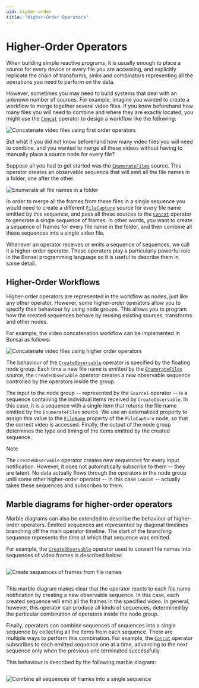 ```yaml
---
uid: higher-order
title: "Higher-Order Operators"
---
```


# Higher-Order Operators

When building simple reactive programs, it is usually enough to place a source for every device or every file you are accessing, and explicitly replicate the chain of transforms, sinks and combinators representing all the operations you need to perform on the data.

However, sometimes you may need to build systems that deal with an unknown number of sources. For example, imagine you wanted to create a workflow to merge together several video files. If you knew beforehand how many files you will need to combine and where they are exactly located, you might use the [`Concat`](xref:Bonsai.Reactive.Concat) operator to design a workflow like the following:

![Concatenate video files using first order operators](~/images/concatfile-firstorder.svg)

But what if you did not know beforehand how many video files you will need to combine, and you wanted to merge all these videos without having to manually place a source node for every file?

Suppose all you had to get started was the [`EnumerateFiles`](xref:Bonsai.IO.EnumerateFiles) source. This operator creates an observable sequence that will emit all the file names in a folder, one after the other.

<img alt="Enumerate all file names in a folder"
     src="~/images/concatfile-enumeratefiles.svg"
     style="max-height:100px" />

In order to merge all the frames from these files in a single sequence you would need to create a different [`FileCapture`](xref:Bonsai.Vision.FileCapture) source for every file name emitted by this sequence, and pass all these sources to the [`Concat`](xref:Bonsai.Reactive.Concat) operator to generate a single sequence of frames. In other words, you want to create a sequence of frames for every file name in the folder, and then combine all these sequences into a single video file.

Whenever an operator receives or emits a sequence of sequences, we call it a higher-order operator. These operators play a particularly powerful role in the Bonsai programming language so it is useful to describe them in some detail.

## Higher-Order Workflows

Higher-order operators are represented in the workflow as nodes, just like any other operator. However, some higher-order operators allow you to specify their behaviour by using node groups. This allows you to program how the created sequences behave by reusing existing sources, transforms and other nodes.

For example, the video concatenation workflow can be implemented in Bonsai as follows:

![Concatenate video files using higher order operators](~/images/concatfile-higherorder.png)

The behaviour of the [`CreateObservable`](xref:Bonsai.Reactive.CreateObservable) operator is specified by the floating node group. Each time a new file name is emitted by the [`EnumerateFiles`](xref:Bonsai.IO.EnumerateFiles) source, the `CreateObservable` operator creates a new observable sequence controlled by the operators inside the group.

The input to the node group -- represented by the `Source1` operator -- is a sequence containing the individual items received by `CreateObservable`. In this case, it is a sequence with a single item that returns the file name emitted by the `EnumerateFiles` source. We use an externalized property to assign this value to the [`FileName`](xref:Bonsai.Vision.FileCapture.FileName) property of the `FileCapture` node, so that the correct video is accessed. Finally, the output of the node group determines the type and timing of the items emitted by the created sequence.

> [!Note]
> The `CreateObservable` operator creates new sequences for every input notification. However, it does not automatically subscribe to them -- they are latent. No data actually flows through the operators in the node group until some other higher-order operator -- in this case `Concat` -- actually takes these sequences and subscribes to them.

## Marble diagrams for higher-order operators

Marble diagrams can also be extended to describe the behaviour of higher-order operators. Emitted sequences are represented by diagonal timelines branching off the main operator timeline. The start of the branching sequence represents the time at which that sequence was emitted.

For example, the [`CreateObservable`](xref:Bonsai.Reactive.CreateObservable) operator used to convert file names into sequences of video frames is described below: 

<img alt="Create sequences of frames from file names"
     src="~/images/concatfile-createobservable.svg"
     style="max-height:250px;padding:1em 0" />

This marble diagram makes clear that the operator reacts to each file name notification by creating a new observable sequence. In this case, each created sequence will emit all the frames in the specified video. In general, however, this operator can produce all kinds of sequences, determined by the particular combination of operators inside the node group.

Finally, operators can combine sequences of sequences into a single sequence by collecting all the items from each sequence. There are multiple ways to perform this combination. For example, the [`Concat`](xref:Bonsai.Reactive.CreateObservable) operator subscribes to each emitted sequence one at a time, advancing to the next sequence only when the previous one terminated successfully.

This behaviour is described by the following marble diagram:

<img alt="Combine all sequences of frames into a single sequence"
     src="~/images/concatfile-combine.svg"
     style="max-height:250px;padding:1em 0" />